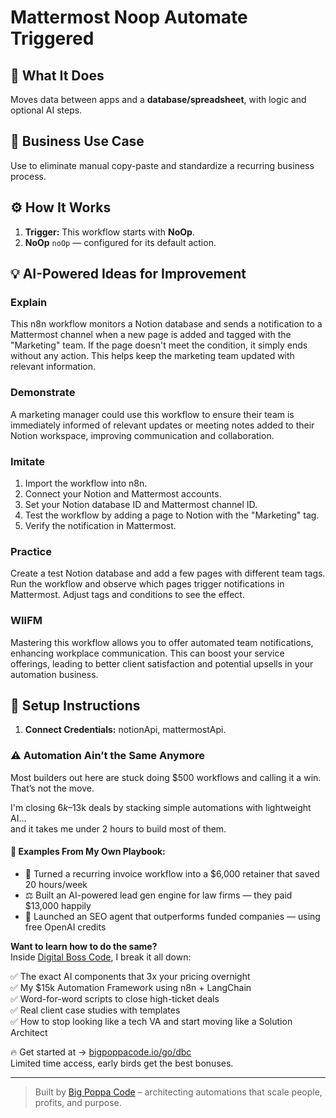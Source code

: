# Mattermost Noop Automate Triggered
  ## 🚀 What It Does
  Moves data between apps and a **database/spreadsheet**, with logic and optional AI steps.
  
  ## 💼 Business Use Case
  Use to eliminate manual copy-paste and standardize a recurring business process.
  
  ## ⚙️ How It Works
  1. **Trigger:** This workflow starts with **NoOp**.
  2. **NoOp** `noOp` — configured for its default action.
  
  ## 💡 AI-Powered Ideas for Improvement
  ### Explain
This n8n workflow monitors a Notion database and sends a notification to a Mattermost channel when a new page is added and tagged with the "Marketing" team. If the page doesn't meet the condition, it simply ends without any action. This helps keep the marketing team updated with relevant information.

### Demonstrate
A marketing manager could use this workflow to ensure their team is immediately informed of relevant updates or meeting notes added to their Notion workspace, improving communication and collaboration.

### Imitate
1. Import the workflow into n8n.
2. Connect your Notion and Mattermost accounts.
3. Set your Notion database ID and Mattermost channel ID.
4. Test the workflow by adding a page to Notion with the "Marketing" tag.
5. Verify the notification in Mattermost.

### Practice
Create a test Notion database and add a few pages with different team tags. Run the workflow and observe which pages trigger notifications in Mattermost. Adjust tags and conditions to see the effect.

### WIIFM
Mastering this workflow allows you to offer automated team notifications, enhancing workplace communication. This can boost your service offerings, leading to better client satisfaction and potential upsells in your automation business.
  
  ## 🔧 Setup Instructions
  1. **Connect Credentials:** notionApi, mattermostApi.
  
### ⚠️ Automation Ain’t the Same Anymore

Most builders out here are stuck doing $500 workflows and calling it a win.  
That’s not the move.  

I'm closing $6k–$13k deals by stacking simple automations with lightweight AI...  
and it takes me under 2 hours to build most of them.

#### 🧠 Examples From My Own Playbook:
- 🔁 Turned a recurring invoice workflow into a $6,000 retainer that saved 20 hours/week  
- ⚖️ Built an AI-powered lead gen engine for law firms — they paid $13,000 happily  
- 🚀 Launched an SEO agent that outperforms funded companies — using free OpenAI credits  

**Want to learn how to do the same?**  
Inside [Digital Boss Code](https://bigpoppacode.io/go/dbc), I break it all down:

✅ The exact AI components that 3x your pricing overnight  
✅ My $15k Automation Framework using n8n + LangChain  
✅ Word-for-word scripts to close high-ticket deals  
✅ Real client case studies with templates  
✅ How to stop looking like a tech VA and start moving like a Solution Architect  

🔥 Get started at → [bigpoppacode.io/go/dbc](https://bigpoppacode.io/go/dbc)  
Limited time access, early birds get the best bonuses.

---
> Built by [Big Poppa Code](https://bigpoppacode.io) – architecting automations that scale people, profits, and purpose.
  